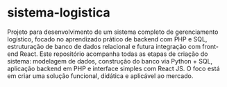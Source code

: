 # sistema-logistica
Projeto para desenvolvimento de um sistema completo de gerenciamento logístico, focado no aprendizado prático de backend com PHP e SQL, estruturação de banco de dados relacional e futura integração com front-end React. Este repositório acompanha todas as etapas de criação do sistema: modelagem de dados, construção do banco via Python + SQL, aplicação backend em PHP e interface simples com React JS. O foco está em criar uma solução funcional, didática e aplicável ao mercado.
